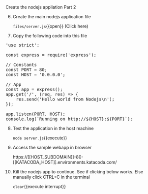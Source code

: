 Create the nodejs appliation Part 2


6. Create the main nodejs application file

    `files/server.js`{{open}} (Click here)

7. Copy the following code into this file

<pre class="file" data-target="clipboard">
'use strict';

const express = require('express');

// Constants
const PORT = 80;
const HOST = '0.0.0.0';

// App
const app = express();
app.get('/', (req, res) => {
    res.send('Hello world from Nodejs\n');
});

app.listen(PORT, HOST);
console.log(`Running on http://${HOST}:${PORT}`);
</pre>

8. Test the application in the host machine

    `node server.js`{{execute}}
    
9. Access the sample webapp in browser

    https://[[HOST_SUBDOMAIN]]-80-[[KATACODA_HOST]].environments.katacoda.com/
    
10. Kill the nodejs app to continue. See if clicking below works. Else manually click CTRL+C in the terminal
    
    `clear`{{execute interrupt}}

